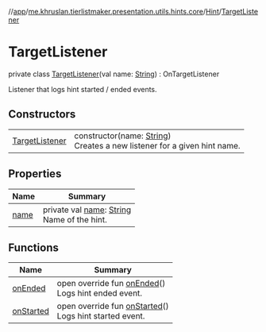 //[app](../../../../index.md)/[me.khruslan.tierlistmaker.presentation.utils.hints.core](../../index.md)/[Hint](../index.md)/[TargetListener](index.md)

# TargetListener

private class [TargetListener](index.md)(val name: [String](https://kotlinlang.org/api/latest/jvm/stdlib/kotlin/-string/index.html)) : OnTargetListener

Listener that logs hint started / ended events.

## Constructors

| | |
|---|---|
| [TargetListener](-target-listener.md) | constructor(name: [String](https://kotlinlang.org/api/latest/jvm/stdlib/kotlin/-string/index.html))<br>Creates a new listener for a given hint name. |

## Properties

| Name | Summary |
|---|---|
| [name](name.md) | private val [name](name.md): [String](https://kotlinlang.org/api/latest/jvm/stdlib/kotlin/-string/index.html)<br>Name of the hint. |

## Functions

| Name | Summary |
|---|---|
| [onEnded](on-ended.md) | open override fun [onEnded](on-ended.md)()<br>Logs hint ended event. |
| [onStarted](on-started.md) | open override fun [onStarted](on-started.md)()<br>Logs hint started event. |
